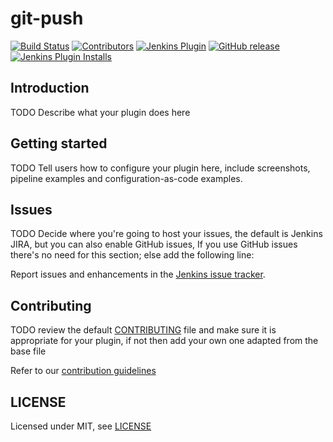 # git-push

[![Build Status](https://ci.jenkins.io/job/Plugins/job/git-push-plugin/job/master/badge/icon)](https://ci.jenkins.io/job/Plugins/job/git-push-plugin/job/master/)
[![Contributors](https://img.shields.io/github/contributors/jenkinsci/git-push-plugin.svg)](https://github.com/jenkinsci/git-push-plugin/graphs/contributors)
[![Jenkins Plugin](https://img.shields.io/jenkins/plugin/v/git-push.svg)](https://plugins.jenkins.io/git-push)
[![GitHub release](https://img.shields.io/github/release/jenkinsci/git-push-plugin.svg?label=changelog)](https://github.com/jenkinsci/git-push-plugin/releases/latest)
[![Jenkins Plugin Installs](https://img.shields.io/jenkins/plugin/i/git-push.svg?color=blue)](https://plugins.jenkins.io/git-push)

## Introduction

TODO Describe what your plugin does here

## Getting started

TODO Tell users how to configure your plugin here, include screenshots, pipeline examples and 
configuration-as-code examples.

## Issues

TODO Decide where you're going to host your issues, the default is Jenkins JIRA, but you can also enable GitHub issues,
If you use GitHub issues there's no need for this section; else add the following line:

Report issues and enhancements in the [Jenkins issue tracker](https://issues.jenkins-ci.org/).

## Contributing

TODO review the default [CONTRIBUTING](https://github.com/jenkinsci/.github/blob/master/CONTRIBUTING.md) file and make sure it is appropriate for your plugin, if not then add your own one adapted from the base file

Refer to our [contribution guidelines](https://github.com/jenkinsci/.github/blob/master/CONTRIBUTING.md)

## LICENSE

Licensed under MIT, see [LICENSE](LICENSE.md)

